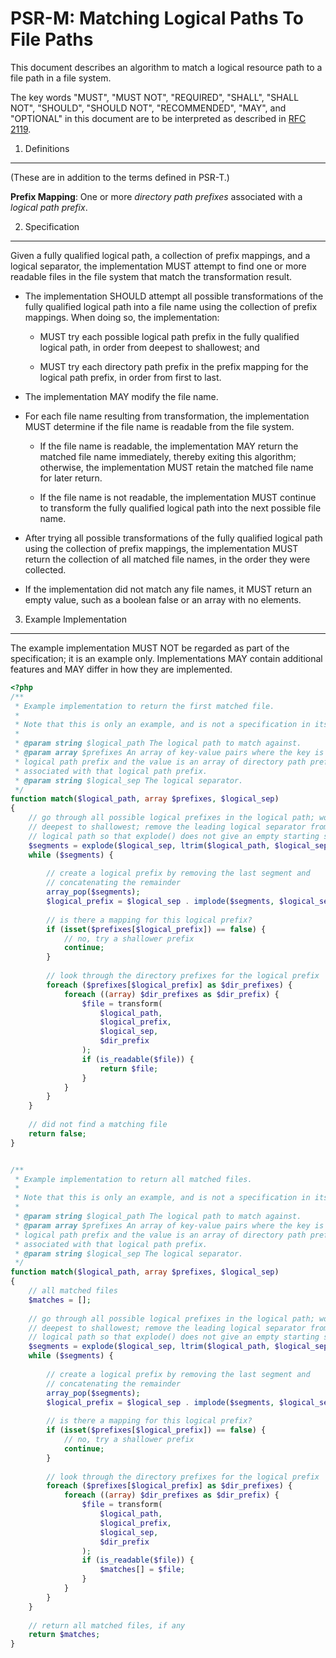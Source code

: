 PSR-M: Matching Logical Paths To File Paths
===========================================

This document describes an algorithm to match a logical resource path to a
file path in a file system.

The key words "MUST", "MUST NOT", "REQUIRED", "SHALL", "SHALL NOT", "SHOULD",
"SHOULD NOT", "RECOMMENDED", "MAY", and "OPTIONAL" in this document are to be
interpreted as described in [RFC 2119](http://tools.ietf.org/html/rfc2119).


1. Definitions
--------------

(These are in addition to the terms defined in PSR-T.)

**Prefix Mapping**: One or more _directory path prefixes_ associated with a
_logical path prefix_.


2. Specification
----------------

Given a fully qualified logical path, a collection of prefix mappings, and a
logical separator, the implementation MUST attempt to find one or more
readable files in the file system that match the transformation result.

- The implementation SHOULD attempt all possible transformations of the fully
  qualified logical path into a file name using the collection of prefix
  mappings. When doing so, the implementation:
  
    - MUST try each possible logical path prefix in the fully qualified
      logical path, in order from deepest to shallowest; and
    
    - MUST try each directory path prefix in the prefix mapping for the
      logical path prefix, in order from first to last.

- The implementation MAY modify the file name.

- For each file name resulting from transformation, the implementation MUST
  determine if the file name is readable from the file system.
  
    - If the file name is readable, the implementation MAY return the matched
      file name immediately, thereby exiting this algorithm; otherwise, the
      implementation MUST retain the matched file name for later return.
    
    - If the file name is not readable, the implementation MUST continue to
      transform the fully qualified logical path into the next possible file
      name.

- After trying all possible transformations of the fully qualified logical
  path using the collection of prefix mappings, the implementation MUST return
  the collection of all matched file names, in the order they were collected.

- If the implementation did not match any file names, it MUST return an empty
  value, such as a boolean false or an array with no elements.


3. Example Implementation
-------------------------

The example implementation MUST NOT be regarded as part of the specification;
it is an example only. Implementations MAY contain additional features and MAY
differ in how they are implemented.

```php
<?php
/**
 * Example implementation to return the first matched file.
 * 
 * Note that this is only an example, and is not a specification in itself.
 * 
 * @param string $logical_path The logical path to match against.
 * @param array $prefixes An array of key-value pairs where the key is a
 * logical path prefix and the value is an array of directory path prefixes
 * associated with that logical path prefix.
 * @param string $logical_sep The logical separator.
 */
function match($logical_path, array $prefixes, $logical_sep)
{
    // go through all possible logical prefixes in the logical path; work from
    // deepest to shallowest; remove the leading logical separator from the
    // logical path so that explode() does not give an empty starting segment.
    $segments = explode($logical_sep, ltrim($logical_path, $logical_sep));
    while ($segments) {
        
        // create a logical prefix by removing the last segment and
        // concatenating the remainder
        array_pop($segments);
        $logical_prefix = $logical_sep . implode($segments, $logical_sep);
        
        // is there a mapping for this logical prefix?
        if (isset($prefixes[$logical_prefix]) == false) {
            // no, try a shallower prefix
            continue;
        }
        
        // look through the directory prefixes for the logical prefix
        foreach ($prefixes[$logical_prefix] as $dir_prefixes) {
            foreach ((array) $dir_prefixes as $dir_prefix) {
                $file = transform(
                    $logical_path,
                    $logical_prefix,
                    $logical_sep,
                    $dir_prefix
                );
                if (is_readable($file)) {
                    return $file;
                }
            }
        }
    }
    
    // did not find a matching file
    return false;
}


/**
 * Example implementation to return all matched files.
 * 
 * Note that this is only an example, and is not a specification in itself.
 * 
 * @param string $logical_path The logical path to match against.
 * @param array $prefixes An array of key-value pairs where the key is a
 * logical path prefix and the value is an array of directory path prefixes
 * associated with that logical path prefix.
 * @param string $logical_sep The logical separator.
 */
function match($logical_path, array $prefixes, $logical_sep)
{
    // all matched files
    $matches = [];
    
    // go through all possible logical prefixes in the logical path; work from
    // deepest to shallowest; remove the leading logical separator from the
    // logical path so that explode() does not give an empty starting segment.
    $segments = explode($logical_sep, ltrim($logical_path, $logical_sep));
    while ($segments) {
        
        // create a logical prefix by removing the last segment and
        // concatenating the remainder
        array_pop($segments);
        $logical_prefix = $logical_sep . implode($segments, $logical_sep);
        
        // is there a mapping for this logical prefix?
        if (isset($prefixes[$logical_prefix]) == false) {
            // no, try a shallower prefix
            continue;
        }
        
        // look through the directory prefixes for the logical prefix
        foreach ($prefixes[$logical_prefix] as $dir_prefixes) {
            foreach ((array) $dir_prefixes as $dir_prefix) {
                $file = transform(
                    $logical_path,
                    $logical_prefix,
                    $logical_sep,
                    $dir_prefix
                );
                if (is_readable($file)) {
                    $matches[] = $file;
                }
            }
        }
    }
    
    // return all matched files, if any
    return $matches;
}
```
